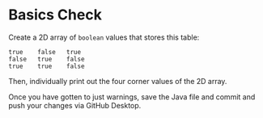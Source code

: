 # Basics Check

Create a 2D array of `boolean` values that stores this table:

```
true    false   true
false   true    false
true    true    false
```

Then, individually print out the four corner values of the 2D array.

Once you have gotten to just warnings, save the Java file and commit and push your changes via GitHub Desktop.